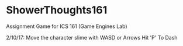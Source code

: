# ShowerThoughts161
Assignment Game for ICS 161 (Game Engines Lab)

2/10/17:
  Move the character slime with WASD or Arrows
  Hit 'P' To Dash
